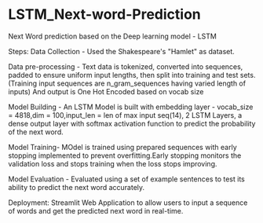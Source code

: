 # LSTM_Next-word-Prediction

Next Word prediction based on the Deep learning model - LSTM

Steps:
Data Collection - Used the Shakespeare's "Hamlet" as dataset.

Data pre-processing - Text data is tokenized, converted into sequences, padded to ensure uniform input lengths, then split into training and test sets.(Training input sequences are n_gram_sequences having varied length of inputs)
And output is One Hot Encoded based on vocab size

Model Building - An LSTM Model is built with embedding layer - vocab_size = 4818,dim = 100,input_len = len of max input seq(14), 2 LSTM Layers, a dense output layer with softmax activation function to predict the probability of the next word.

Model Training- MOdel is trained using prepared sequences with early stopping implemented to prevent overfitting.Early stopping monitors the validation loss and stops training when the loss stops improving.

Model Evaluation - Evaluated using a set of example sentences to test its ability to predict the next word accurately.

Deployment: Streamlit Web Application to allow users to input a sequence of words and get the predicted next word in real-time.